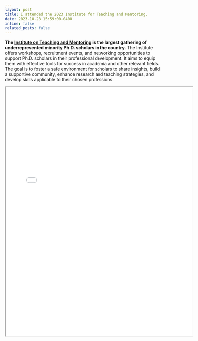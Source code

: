```yaml
---
layout: post
title: I attended the 2023 Institute for Teaching and Mentoring.
date: 2023-10-28 15:59:00-0400
inline: false
related_posts: false
---
```


<b> The [Institute on Teaching and Mentoring](https://instituteonteachingandmentoring.org/) is the largest gathering of underrepresented minority Ph.D. scholars in the country.</b> The Institute offers workshops, recruitment events, and networking opportunities to support Ph.D. scholars in their professional development. It aims to equip them with effective tools for success in academia and other relevant fields. The goal is to foster a safe environment for scholars to share insights, build a supportive community, enhance research and teaching strategies, and develop skills applicable to their chosen professions.

<iframe src="../../assets/img/InstituteForTeachingAndMentoring2023.png" scrolling="no" style=" width: 600px; height: 800px;  overflow: hidden;" ></iframe>